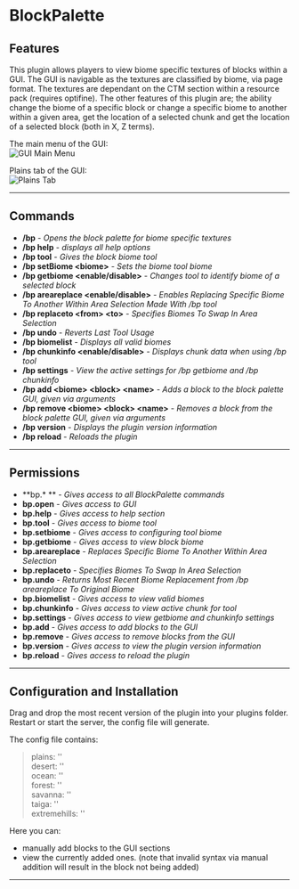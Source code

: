 # BlockPalette

## Features
This plugin allows players to view biome specific textures of blocks within a GUI. The GUI is navigable as the textures are classified by biome, via page format. The textures are dependant on the CTM section within a resource pack (requires optifine). The other features of this plugin are; the ability change the biome of a specific block or change a specific biome to another within a given area, get the location of a selected chunk and get the location of a selected block (both in X, Z terms).

The main menu of the GUI:\
![GUI Main Menu](https://i.ibb.co/pJ2twDN/main-menu.png)

Plains tab of the GUI:\
![Plains Tab](https://i.ibb.co/kG2XyYH/plains-menu.png)

---

## Commands

* **/bp** - *Opens the block palette for biome specific textures*
* **/bp help** - *displays all help options*
* **/bp tool** - *Gives the block biome tool*
* **/bp setBiome \<biome\>** - *Sets the biome tool biome*
* **/bp getbiome \<enable/disable\>** - *Changes tool to identify biome of a selected block*
* **/bp areareplace \<enable/disable\>** - *Enables Replacing Specific Biome To Another Within Area Selection Made With /bp tool*
* **/bp replaceto \<from\> \<to\>** - *Specifies Biomes To Swap In Area Selection*
* **/bp undo** - *Reverts Last Tool Usage*
* **/bp biomelist** - *Displays all valid biomes*
* **/bp chunkinfo \<enable/disable\>** - *Displays chunk data when using /bp tool*
* **/bp settings** - *View the active settings for /bp getbiome and /bp chunkinfo*
* **/bp add \<biome\> \<block\> \<name\>** - *Adds a block to the block palette GUI, given via arguments*
* **/bp remove \<biome\> \<block\> \<name\>** - *Removes a block from the block palette GUI, given via arguments*
* **/bp version** - *Displays the plugin version information*
* **/bp reload** - *Reloads the plugin*


---

## Permissions

* **bp.\* ** - *Gives access to all BlockPalette commands*
* **bp.open** - *Gives access to GUI*
* **bp.help** - *Gives access to help section*
* **bp.tool** - *Gives access to biome tool*
* **bp.setbiome** - *Gives access to configuring tool biome*
* **bp.getbiome** - *Gives access to view block biome*
* **bp.areareplace** - *Replaces Specific Biome To Another Within Area Selection*
* **bp.replaceto** - *Specifies Biomes To Swap In Area Selection*
* **bp.undo** - *Returns Most Recent Biome Replacement from /bp areareplace To Original Biome*
* **bp.biomelist** - *Gives access to view valid biomes*
* **bp.chunkinfo** - *Gives access to view active chunk for tool*
* **bp.settings** - *Gives access to view getbiome and chunkinfo settings*
* **bp.add** - *Gives access to add blocks to the GUI*
* **bp.remove** - *Gives access to remove blocks from the GUI*
* **bp.version** - *Gives access to view the plugin version information*
* **bp.reload** - *Gives access to reload the plugin*

---

## Configuration and Installation

Drag and drop the most recent version of the plugin into your plugins folder. Restart or start the server, the config file will generate.

The config file contains:

> plains: ''\
> desert: ''\
> ocean: ''\
> forest: ''\
> savanna: ''\
> taiga: ''\
> extremehills: ''

Here you can:
* manually add blocks to the GUI sections
* view the currently added ones. (note that invalid syntax via manual addition will result in the block not being added)

---